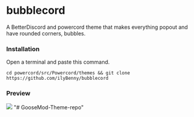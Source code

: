 # bubblecord
A BetterDiscord and powercord theme that makes everything popout and have rounded corners, bubbles.  

### Installation
Open a terminal and paste this command.
```
cd powercord/src/Powercord/themes && git clone https://github.com/ilyBenny/bubblecord
```

### Preview
![](https://hypixel.lol/raw/pvHqSfcO.png)
"# GooseMod-Theme-repo" 
